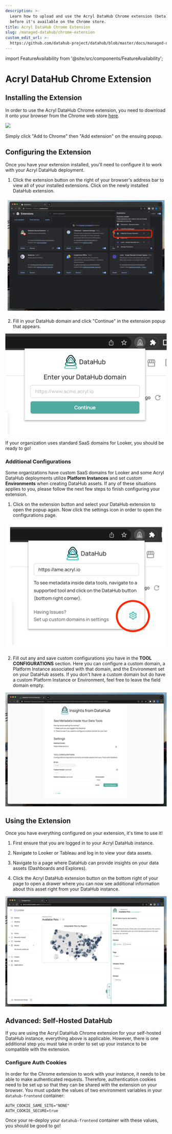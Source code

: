 ```yaml
---
description: >-
  Learn how to upload and use the Acryl DataHub Chrome extension (beta) locally
  before it's available on the Chrome store.
title: Acryl DataHub Chrome Extension
slug: /managed-datahub/chrome-extension
custom_edit_url: >-
  https://github.com/datahub-project/datahub/blob/master/docs/managed-datahub/chrome-extension.md
---
```


import FeatureAvailability from '@site/src/components/FeatureAvailability';

# Acryl DataHub Chrome Extension

<FeatureAvailability saasOnly />

## Installing the Extension

In order to use the Acryl DataHub Chrome extension, you need to download it onto your browser from the Chrome web store [here](https://chrome.google.com/webstore/detail/datahub-chrome-extension/aoenebhmfokhglijmoacfjcnebdpchfj).

![](../../../../../docs/managed-datahub/imgs/saas/chrome-store-extension-screenshot.png)

Simply click "Add to Chrome" then "Add extension" on the ensuing popup.

## Configuring the Extension

Once you have your extension installed, you'll need to configure it to work with your Acryl DataHub deployment.

1. Click the extension button on the right of your browser's address bar to view all of your installed extensions. Click on the newly installed DataHub extension.

![](../../../../../docs/managed-datahub/imgs/saas/extension_open_popup.png)

2. Fill in your DataHub domain and click "Continue" in the extension popup that appears.

![](../../../../../docs/managed-datahub/imgs/saas/extension_enter_domain.png)

If your organization uses standard SaaS domains for Looker, you should be ready to go!

### Additional Configurations

Some organizations have custom SaaS domains for Looker and some Acryl DataHub deployments utilize **Platform Instances** and set custom **Environments** when creating DataHub assets. If any of these situations applies to you, please follow the next few steps to finish configuring your extension.

1. Click on the extension button and select your DataHub extension to open the popup again. Now click the settings icon in order to open the configurations page.

![](../../../../../docs/managed-datahub/imgs/saas/extension_open_options_page.png)

2. Fill out any and save custom configurations you have in the **TOOL CONFIGURATIONS** section. Here you can configure a custom domain, a Platform Instance associated with that domain, and the Environment set on your DataHub assets. If you don't have a custom domain but do have a custom Platform Instance or Environment, feel free to leave the field domain empty.

![](../../../../../docs/managed-datahub/imgs/saas/extension_custom_configs.png)

## Using the Extension

Once you have everything configured on your extension, it's time to use it!

1. First ensure that you are logged in to your Acryl DataHub instance.

2. Navigate to Looker or Tableau and log in to view your data assets.

3. Navigate to a page where DataHub can provide insights on your data assets (Dashboards and Explores).

4. Click the Acryl DataHub extension button on the bottom right of your page to open a drawer where you can now see additional information about this asset right from your DataHub instance.

![](../../../../../docs/managed-datahub/imgs/saas/extension_view_in_looker.png)

## Advanced: Self-Hosted DataHub

If you are using the Acryl DataHub Chrome extension for your self-hosted DataHub instance, everything above is applicable. However, there is one additional step you must take in order to set up your instance to be compatible with the extension.

### Configure Auth Cookies

In order for the Chrome extension to work with your instance, it needs to be able to make authenticated requests. Therefore, authentication cookies need to be set up so that they can be shared with the extension on your browser. You must update the values of two environment variables in your `datahub-frontend` container:

```
AUTH_COOKIE_SAME_SITE="NONE"
AUTH_COOKIE_SECURE=true
```

Once your re-deploy your `datahub-frontend` container with these values, you should be good to go!
